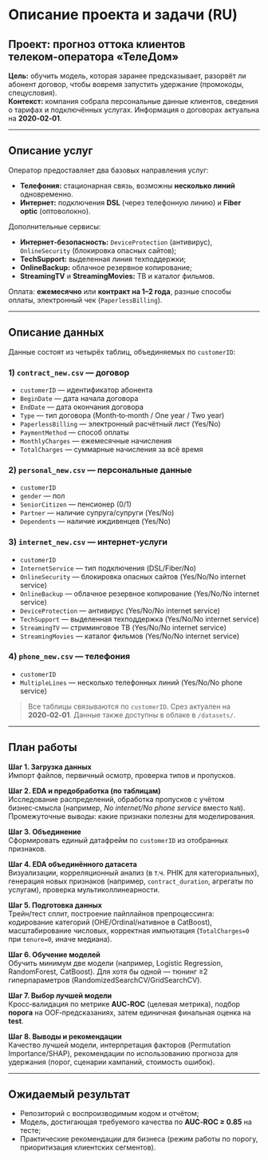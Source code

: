 # Описание проекта и задачи (RU)

## Проект: прогноз оттока клиентов телеком‑оператора «ТелеДом»

**Цель:** обучить модель, которая заранее предсказывает, разорвёт ли абонент договор, чтобы вовремя запустить удержание (промокоды, спецусловия).  
**Контекст:** компания собрала персональные данные клиентов, сведения о тарифах и подключённых услугах. Информация о договорах актуальна на **2020‑02‑01**.

---

## Описание услуг

Оператор предоставляет два базовых направления услуг:
- **Телефония:** стационарная связь, возможны **несколько линий** одновременно.
- **Интернет:** подключения **DSL** (через телефонную линию) и **Fiber optic** (оптоволокно).

Дополнительные сервисы:
- **Интернет‑безопасность:** `DeviceProtection` (антивирус), `OnlineSecurity` (блокировка опасных сайтов);
- **TechSupport:** выделенная линия техподдержки;
- **OnlineBackup:** облачное резервное копирование;
- **StreamingTV** и **StreamingMovies:** ТВ и каталог фильмов.

Оплата: **ежемесячно** или **контракт на 1–2 года**, разные способы оплаты, электронный чек (`PaperlessBilling`).

---

## Описание данных

Данные состоят из четырёх таблиц, объединяемых по `customerID`:

### 1) `contract_new.csv` — договор
- `customerID` — идентификатор абонента
- `BeginDate` — дата начала договора
- `EndDate` — дата окончания договора
- `Type` — тип договора (Month‑to‑month / One year / Two year)
- `PaperlessBilling` — электронный расчётный лист (Yes/No)
- `PaymentMethod` — способ оплаты
- `MonthlyCharges` — ежемесячные начисления
- `TotalCharges` — суммарные начисления за всё время

### 2) `personal_new.csv` — персональные данные
- `customerID`
- `gender` — пол
- `SeniorCitizen` — пенсионер (0/1)
- `Partner` — наличие супруга/супруги (Yes/No)
- `Dependents` — наличие иждивенцев (Yes/No)

### 3) `internet_new.csv` — интернет‑услуги
- `customerID`
- `InternetService` — тип подключения (DSL/Fiber/No)
- `OnlineSecurity` — блокировка опасных сайтов (Yes/No/No internet service)
- `OnlineBackup` — облачное резервное копирование (Yes/No/No internet service)
- `DeviceProtection` — антивирус (Yes/No/No internet service)
- `TechSupport` — выделенная техподдержка (Yes/No/No internet service)
- `StreamingTV` — стриминговое ТВ (Yes/No/No internet service)
- `StreamingMovies` — каталог фильмов (Yes/No/No internet service)

### 4) `phone_new.csv` — телефония
- `customerID`
- `MultipleLines` — несколько телефонных линий (Yes/No/No phone service)

> Все таблицы связываются по `customerID`. Срез актуален на **2020‑02‑01**. Данные также доступны в облаке в `/datasets/`.

---

## План работы

**Шаг 1. Загрузка данных**  
Импорт файлов, первичный осмотр, проверка типов и пропусков.

**Шаг 2. EDA и предобработка (по таблицам)**  
Исследование распределений, обработка пропусков с учётом бизнес‑смысла (например, *No internet/No phone service* вместо `NaN`). Промежуточные выводы: какие признаки полезны для моделирования.

**Шаг 3. Объединение**  
Сформировать единый датафрейм по `customerID` из отобранных признаков.

**Шаг 4. EDA объединённого датасета**  
Визуализации, корреляционный анализ (в т.ч. PHIK для категориальных), генерация новых признаков (например, `contract_duration`, агрегаты по услугам), проверка мультиколлинеарности.

**Шаг 5. Подготовка данных**  
Трейн/тест сплит, построение пайплайнов препроцессинга: кодирование категорий (OHE/Ordinal/нативное в CatBoost), масштабирование числовых, корректная импьютация (`TotalCharges=0` при `tenure=0`, иначе медиана).

**Шаг 6. Обучение моделей**  
Обучить минимум две модели (например, Logistic Regression, RandomForest, CatBoost). Для хотя бы одной — тюнинг ≥2 гиперпараметров (RandomizedSearchCV/GridSearchCV).

**Шаг 7. Выбор лучшей модели**  
Кросс‑валидация по метрике **AUC‑ROC** (целевая метрика), подбор **порога** на OOF‑предсказаниях, затем единичная финальная оценка на **test**.

**Шаг 8. Выводы и рекомендации**  
Качество лучшей модели, интерпретация факторов (Permutation Importance/SHAP), рекомендации по использованию прогноза для удержания (порог, сценарии кампаний, стоимость ошибок).

---

## Ожидаемый результат

- Репозиторий с воспроизводимым кодом и отчётом;
- Модель, достигающая требуемого качества по **AUC‑ROC ≥ 0.85** на тесте;
- Практические рекомендации для бизнеса (режим работы по порогу, приоритизация клиентских сегментов).
